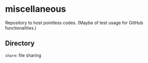 # miscellaneous

Repository to host pointless codes. (Maybe of test usage for GitHub functionalities.)

## Directory

`share`: file sharing


